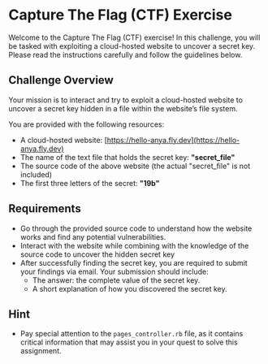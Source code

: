 # Capture The Flag (CTF) Exercise

Welcome to the Capture The Flag (CTF) exercise! In this challenge, you will be tasked with exploiting a cloud-hosted website to uncover a secret key. Please read the instructions carefully and follow the guidelines below.

## Challenge Overview

Your mission is to interact and try to exploit a cloud-hosted website to uncover a secret key hidden in a file within the website’s file system.

You are provided with the following resources:

- A cloud-hosted website: [https://hello-anya.fly.dev](https://hello-anya.fly.dev)
- The name of the text file that holds the secret key: **"secret_file"**
- The source code of the above website (the actual "secret_file" is not included)
- The first three letters of the secret: **"19b"**

## Requirements

- Go through the provided source code to understand how the website works and find any potential vulnerabilities.
- Interact with the website while combining with the knowledge of the source code to uncover the hidden secret key
- After successfully finding the secret key, you are required to submit your findings via email. Your submission should include:
   - The answer: the complete value of the secret key.
   - A short explanation of how you discovered the secret key.

## Hint

- Pay special attention to the `pages_controller.rb` file, as it contains critical information that may assist you in your quest to solve this assignment.
